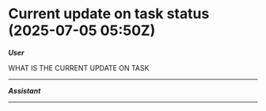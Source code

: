 <!-- Generated by SpecStory -->

# Current update on task status (2025-07-05 05:50Z)

_**User**_

WHAT IS THE CURRENT UPDATE ON TASK

---

_**Assistant**_



---

